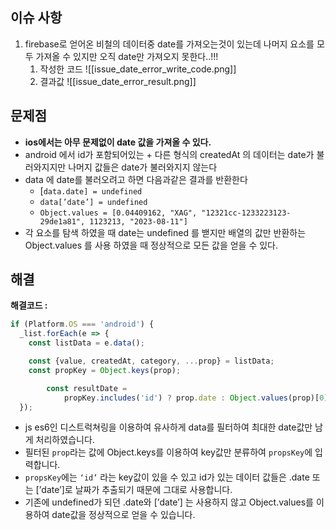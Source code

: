 ## 이슈 사항

1. firebase로 얻어온 비철의 데이터중 date를 가져오는것이 있는데 나머지 요소를 모두 가져올 수 있지만 오직 date만 가져오지 못한다..!!!
   1. 작성한 코드
      ![[issue_date_error_write_code.png]]
   2. 결과값
      ![[issue_date_error_result.png]]

## 문제점

- **ios에서는 아무 문제없이 date 값을 가져올 수 있다.**
- android 에서 id가 포함되어있는 + 다른 형식의 createdAt 의 데이터는 date가 불러와지지만 나머지 값들은 date가 불러와지지 않는다
- data 에 date를 불러오려고 하면 다음과같은 결과를 반환한다
  - [`data.date] = undefined`
  - `data[’date’] = undefined`
  - `Object.values = [0.04409162, "XAG", "12321cc-1233223123-29de1a81", 1123213, "2023-08-11"]`
- 각 요소를 탐색 하였을 때 date는 undefined 를 밷지만 배열의 값만 반환하는 Object.values 를 사용 하였을 때 정상적으로 모든 값을 얻을 수 있다.

## 해결

**해결코드 :**

```jsx
if (Platform.OS === 'android') {
  _list.forEach(e => {
    const listData = e.data();

    const {value, createdAt, category, ...prop} = listData;
    const propKey = Object.keys(prop);

		const resultDate =
			propKey.includes('id') ? prop.date : Object.values(prop)[0],
  });
```

- js es6인 디스트럭쳐링을 이용하여 유사하게 data를 필터하여 최대한 date값만 남게 처리하였습니다.
- 필터된 `prop`라는 값에 Object.keys를 이용하여 key값만 분류하여 `propsKey`에 입력합니다.
- `propsKey`에는 `‘id’` 라는 key값이 있을 수 있고 id가 있는 데이터 값들은 .date 또는 [’date’]로 날짜가 추출되기 때문에 그대로 사용합니다.
- 기존에 undefined가 되던 .date와 [’date’] 는 사용하지 않고 Object.values를 이용하여 date값을 정상적으로 얻을 수 있습니다.
